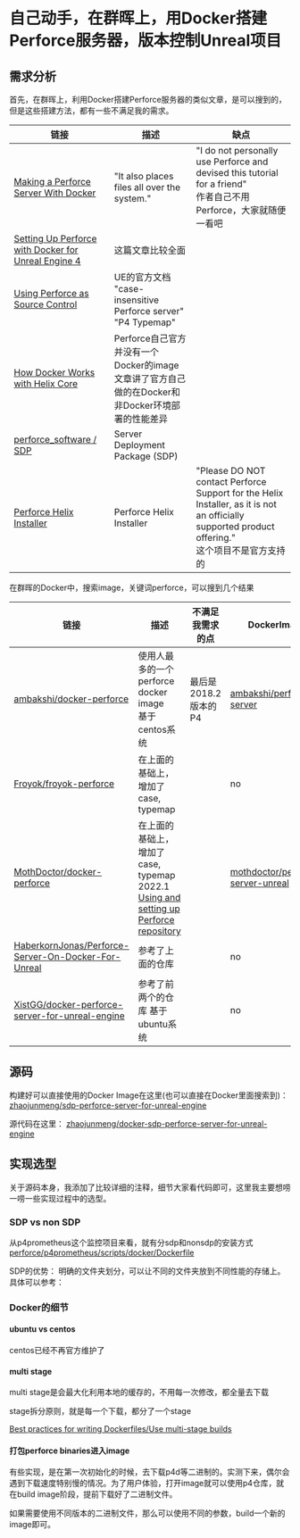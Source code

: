 # 自己动手，在群晖上，用Docker搭建Perforce服务器，版本控制Unreal项目

## 需求分析

首先，在群晖上，利用Docker搭建Perforce服务器的类似文章，是可以搜到的，但是这些搭建方法，都有一些不满足我的需求。

| 链接                                                                                              | 描述  | 缺点 |
| ------------------------------------------------------------------------------------------------- | ----- | - |
| [Making a Perforce Server With Docker](https://aricodes.net/posts/perforce-server-with-docker/)                                                                                         | "It also places files all over the system."  | "I do not personally use Perforce and devised this tutorial for a friend"<br> 作者自己不用Perforce，大家就随便一看吧 |
| [Setting Up Perforce with Docker for Unreal Engine 4](https://www.froyok.fr/blog/2018-09-setting-up-perforce-with-docker-for-unreal-engine-4/) | 这篇文章比较全面 |  |
| [Using Perforce as Source Control](https://docs.unrealengine.com/5.1/en-US/using-perforce-as-source-control-for-unreal-engine/)                                                                                         | UE的官方文档 "case-insensitive Perforce server" "P4 Typemap"  |  |
| [How Docker Works with Helix Core](https://www.perforce.com/blog/vcs/how-docker-works)                        | Perforce自己官方并没有一个Docker的image<br> 文章讲了官方自己做的在Docker和非Docker环境部署的性能差异 | |
| [perforce_software / SDP](https://swarm.workshop.perforce.com/projects/perforce-software-sdp)                        | Server Deployment Package (SDP) | |
| [Perforce Helix Installer](https://swarm.workshop.perforce.com/projects/perforce_software-helix-installer)                        | Perforce Helix Installer | "Please DO NOT contact Perforce Support for the Helix Installer, as it is not an officially supported product offering." <br> 这个项目不是官方支持的|

在群晖的Docker中，搜索image，关键词perforce，可以搜到几个结果

| 链接                             | 描述 | 不满足我需求的点 | DockerImage |
| -------------------------------- | ----- | - | - |
| [ambakshi/docker-perforce](https://github.com/ambakshi/docker-perforce) | 使用人最多的一个perforce docker image <br>基于centos系统 | 最后是2018.2版本的P4 | [ambakshi/perforce-server](https://registry.hub.docker.com/r/ambakshi/perforce-server) |
| [Froyok/froyok-perforce](https://github.com/Froyok/froyok-perforce)                        | 在上面的基础上，增加了case, typemap  | | no |
| [MothDoctor/docker-perforce](https://github.com/MothDoctor/docker-perforce)                        | 在上面的基础上，增加了case, typemap 2022.1 <br>[Using and setting up Perforce repository](https://dev.epicgames.com/community/learning/tutorials/Gxoj/unreal-engine-using-and-setting-up-perforce-repository#unreal-specific-typemap-5) | | [mothdoctor/perforce-server-unreal](https://registry.hub.docker.com/r/mothdoctor/perforce-server-unreal/) |
| [HaberkornJonas/Perforce-Server-On-Docker-For-Unreal](https://github.com/HaberkornJonas/Perforce-Server-On-Docker-For-Unreal)                        | 参考了上面的仓库  | | no |
| [XistGG/docker-perforce-server-for-unreal-engine](https://github.com/XistGG/docker-perforce-server-for-unreal-engine)                        | 参考了前两个的仓库 基于ubuntu系统  | | no |

## 源码

构建好可以直接使用的Docker Image在这里(也可以直接在Docker里面搜索到)：
[zhaojunmeng/sdp-perforce-server-for-unreal-engine](https://registry.hub.docker.com/r/zhaojunmeng/sdp-perforce-server-for-unreal-engine/)

源代码在这里：
[zhaojunmeng/docker-sdp-perforce-server-for-unreal-engine](https://github.com/zhaojunmeng/docker-sdp-perforce-server-for-unreal-engine)

## 实现选型

关于源码本身，我添加了比较详细的注释，细节大家看代码即可，这里我主要想唠一唠一些实现过程中的选型。

### SDP vs non SDP

从p4prometheus这个监控项目来看，就有分sdp和nonsdp的安装方式
[perforce/p4prometheus/scripts/docker/Dockerfile](https://github.com/perforce/p4prometheus/tree/master/scripts/docker)

SDP的优势：
明确的文件夹划分，可以让不同的文件夹放到不同性能的存储上。
具体可以参考：

### Docker的细节

#### ubuntu vs centos

centos已经不再官方维护了

#### multi stage

multi stage是会最大化利用本地的缓存的，不用每一次修改，都全量去下载

stage拆分原则，就是每一个下载，都分了一个stage

[Best practices for writing Dockerfiles/Use multi-stage builds](https://docs.docker.com/develop/develop-images/dockerfile_best-practices/#use-multi-stage-builds)

#### 打包perforce binaries进入image

有些实现，是在第一次初始化的时候，去下载p4d等二进制的。实测下来，偶尔会遇到下载速度特别慢的情况。为了用户体验，打开image就可以使用p4仓库，就在build image阶段，提前下载好了二进制文件。

如果需要使用不同版本的二进制文件，那么可以使用不同的参数，build一个新的image即可。
